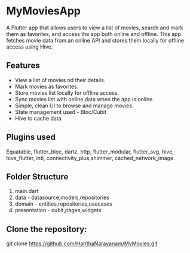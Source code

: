 # MyMoviesApp

A Flutter app that allows users to view a list of movies, search and mark them as favorites, and access the app both online and offline. This app fetches movie data from an online API and stores them locally for offline access using Hive.


## Features

- View a list of movies nd their details.
- Mark movies as favorites.
- Store movies list locally for offline access.
- Sync movies list with online data when the app is online.
- Simple, clean UI to browse and manage movies.
- State management used - Bloc/Cubit
- Hive to cache data


## Plugins used
  Equatable, flutter_bloc, dartz, http, flutter_modular, flutter_svg, hive, hive_flutter, intl, connectivity_plus,shimmer, cached_network_image.

## Folder Structure
  1. main.dart
  2. data - datasource,models,repositories
  3. domain - entities,repositories,usecases
  4. presentation - cubit,pages,widgets
                    
                     
##  Clone the repository:

   git clone https://github.com/HarithaNarayanam/MyMovies.git



   
